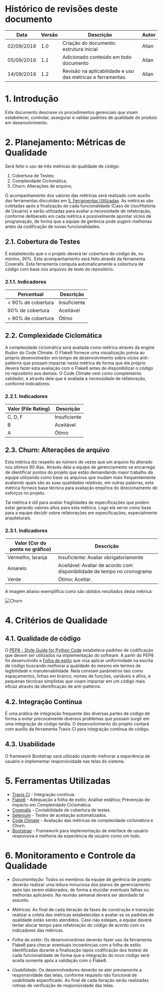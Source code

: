 # Histórico de revisões deste documento

|Data      |Versão|Descrição            |Autor    |
|----------|------|---------------------|---------|
|02/09/2016|1.0   |Criação do documento: estrutura inicial |Allan    |
|05/09/2016|1.1   |Adicionado conteúdo em todo documento   |Allan    |
|14/09/2016|1.2   |Revisão na aplicabilidade e uso das métricas e ferramentas.   |Allan    |

# 1. Introdução
Este documento descreve os procedimentos gerenciais que visam estabelecer, controlar, assegurar e validar padrões de qualidade do produto em desenvolvimento.

# 2. Planejamento: Métricas de Qualidade
Será feito o uso de três métricas de qualidade de código: 
1. Cobertura de Testes;
2. Complexidade Ciclomática;
3. Churn: Alterações de arquivo;

O acompanhamento dos valores das métricas será realizado com auxílio das ferramentas discutidas em [5. Ferramentas Utilizadas](#5-ferramentas-utilizadas). As métricas são coletadas após a finalização de cada funcionalidade (Caso de Uso/História de Usuário) e serão utilizadas para avaliar a necessidade de refatoração, conforme deliberado em cada métrica e possivelmente apontar vícios de programação, de forma que a equipe de gerência pode sugerir melhorias antes da codificação de novas funcionalidades.

## 2.1. Cobertura de Testes
É estabelecido que o o projeto deverá ter cobertura de código de, no mínimo, 90%. Este acompanhamento será feito através da ferramenta Coveralls. Esta ferramenta computa automaticamente a cobertura de código com base nos arquivos de teste do repositório.

### 2.1.1. Indicadores

|Percentual          |Descrição            |
|--------------------|---------------------|
| < 90% de cobertura | Insuficiente        |
| 90% de cobertura   | Aceitável           |
| > 90% de cobertura | Ótimo               |


## 2.2. Complexidade Ciclomática

A complexidade ciclomática será avaliada como métrica através da engine Rudon do Code Climate. O Flake8 fornece uma visualização prévia ao próprio desenvolvedor em tempo de desenvolvimento sobre vícios anti-patterns que possam impactar nesta métrica de forma que ele próprio deverá fazer esta avaliação com o Flake8 antes de disponibilizar o código no repositório aos demais. O Code Climate vem como complemento validador, é através dele que é avaliada a necessidade de refatoração, conforme indicadores:

### 2.2.1. Indicadores

|Valor (File Rating) |Descrição            |
|--------------------|---------------------|
|C, D, F             |Insuficiente         |
|B                   |Aceitável            |
|A                   |Ótimo                |


## 2.3. Churn: Alterações de arquivo

Esta métrica diz respeito ao número de vezes que um arquivo foi alterado nos últimos 90 dias. Através dela a equipe de gerenciamento se encarrega de identificar pontos do projeto que estão demandando maior trabalho da equipe utilizando como base os arquivos que mudam mais frequentemente avaliando quais são as suas qualidades relativas, em outras palavras, esta métrica fornece base técnica para avaliação empírica do direcionamento de esforços no projeto. 

Tal métrica é útil para avaliar fragilidades de especificações que podem estar gerando valores altos para esta métrica. Logo ela serve como base para a equipe decidir sobre refatorações em especificações, especialmente arquiteturais.


### 2.3.1. Indicadores

|Valor (Cor do ponto no gráfico)|Descrição            |
|-------------------------------|---------------------|
|Vermelho, laranja              |Insuficiente: Avaliar obrigatoriamente |
|Amarelo                        |Aceitável: Avaliar de acordo com disponibilidade de tempo no cronograma|
|Verde                          |Ótimo: Aceitar.                |

A imagem abaixo exemplifica como são obtidos resultados desta métrica:

![Churn](https://raw.githubusercontent.com/wiki/fga-gpp-mds/2016.2-Time05-SalasFGA/img/churn.png) 

# 4. Critérios de Qualidade

## 4.1. Qualidade de código
O [PEP8 - Style Guide for Python Code](https://www.python.org/dev/peps/pep-0008/) estabelece padrões de codificação que devem ser utilizados na implementação do software. A partir do PEP8 foi desenvolvido a [Folha de estilo](https://github.com/fga-gpp-mds/2016.2-Time05/wiki/Folha-de-Estilo) que visa aplicar uniformidade na escrita de código buscando melhorar a qualidade do mesmo em termos de legibilidade e manutenabilidade. Nela constam parâmetros tais como espaçamentos, linhas em branco, nomes de funções, variáveis e afins, e pequenas técnicas simplistas que visam impactar em um código mais eficaz através da identificação de anti-patterns.

## 4.2. Integração Contínua
É uma prática de integração frequente das diversas partes de código de forma a evitar precocemente diversos problemas que possam surgir em uma integração de código tardia.
O desenvolvimento do projeto contará com auxílio da ferramenta Travis CI para integração contínua de código.

## 4.3. Usabilidade
O framework Bootstrap será utilizado visando melhorar a experiência de usuário e implementar responsividade nas telas do sistema. 

# 5. Ferramentas Utilizadas
* [Travis CI](https://travis-ci.org/fga-gpp-mds/2016.2-SAS_FGA) - Integração contínua.
* [Flake8](https://pypi.python.org/pypi/flake8/) - Adequação a folha de estilo; Análise estática; Prevenção de impacto em Complexidade Ciclomática.
* [Coveralls](https://coveralls.io/) - Contabilidade de cobertura de testes.
* [Selenium](http://www.seleniumhq.org/) - Testes de aceitação automatizados.
* [Code Climate](https://www.codeclimate.com) - Avaliação das métricas de complexidade ciclomática e Churn.
* [Bootstrap](http://getbootstrap.com/) - Framework para implementação de interface de usuário responsiva e melhoria da experiência de usuário como um todo.

# 6. Monitoramento e Controle da Qualidade
* *Documentação*: Todos os membros da equipe de gerência de projeto deverão realizar uma leitura minuciosa dos planos de gerenciamento após tais serem elaborados, de forma a elucidar eventuais falhas ou melhorias aplicáveis. Na reunião semanal deverá ser abordado tal assunto.

* *Métricas*: Ao final de cada iteração da fases de construção e transição realizar a coleta das métricas estabelecidas e avaliar se os padrões de qualidade estão sendo atendidos. Caso não estejam, a equipe deverá tentar alocar tempo para refatoração do código de acordo com os indicadores das métricas.

* *Folha de estilo*: Os desenvolvedores deverão fazer uso da ferramenta Flake8 para checar eventuais incoerências com a folha de estilo identificadas durante a finalização (após codificação dos testes) de cada funcionalidade de forma que a integração do novo código será aceita somente após a validação com o Flake8.

* *Usabilidade*: Os desenvolvedores deverão se ater previamente a responsividade das telas, conforme requisito não funcional de usabilidade especificado. Ao final de cada iteração serão realizadas rotinas de verificação de responsividade das telas.